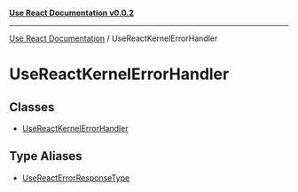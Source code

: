 [**Use React Documentation v0.0.2**](../README.md)

***

[Use React Documentation](../modules.md) / UseReactKernelErrorHandler

# UseReactKernelErrorHandler

## Classes

- [UseReactKernelErrorHandler](classes/UseReactKernelErrorHandler.md)

## Type Aliases

- [UseReactErrorResponseType](type-aliases/UseReactErrorResponseType.md)
